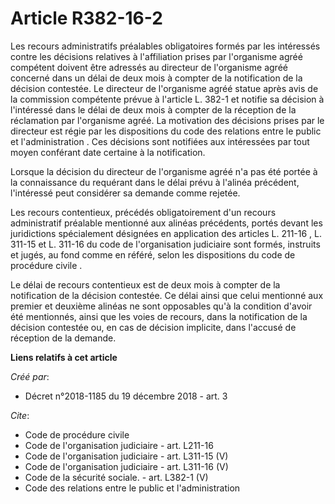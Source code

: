 # Article R382-16-2

Les recours administratifs préalables obligatoires formés par les intéressés contre les décisions relatives à l'affiliation
prises par l'organisme agréé compétent doivent être adressés au directeur de l'organisme agréé concerné dans un délai de deux
mois à compter de la notification de la décision contestée. Le directeur de l'organisme agréé statue après avis de la
commission compétente prévue à l'article L. 382-1 et notifie sa décision à l'intéressé dans le délai de deux mois à compter
de la réception de la réclamation par l'organisme agréé. La motivation des décisions prises par le directeur est régie par
les dispositions du  code des relations entre le public et l'administration . Ces décisions sont notifiées aux intéressées
par tout moyen conférant date certaine à la notification. 

Lorsque la décision du directeur de l'organisme agréé n'a pas été portée à la connaissance du requérant dans le délai prévu à
l'alinéa précédent, l'intéressé peut considérer sa demande comme rejetée. 

Les recours contentieux, précédés obligatoirement d'un recours administratif préalable mentionné aux alinéas précédents,
portés devant les juridictions spécialement désignées en application des articles  L. 211-16 ,  L. 311-15 et  L. 311-16  du
code de l'organisation judiciaire sont formés, instruits et jugés, au fond comme en référé, selon les dispositions du  code
de procédure civile . 

Le délai de recours contentieux est de deux mois à compter de la notification de la décision contestée. Ce délai ainsi que
celui mentionné aux premier et deuxième alinéas ne sont opposables qu'à la condition d'avoir été mentionnés, ainsi que les
voies de recours, dans la notification de la décision contestée ou, en cas de décision implicite, dans l'accusé de réception
de la demande.

**Liens relatifs à cet article**

_Créé par_:

  - Décret n°2018-1185 du 19 décembre 2018 - art. 3

_Cite_:

  - Code de procédure civile
  - Code de l'organisation judiciaire - art. L211-16
  - Code de l'organisation judiciaire - art. L311-15 (V)
  - Code de l'organisation judiciaire - art. L311-16 (V)
  - Code de la sécurité sociale. - art. L382-1 (V)
  - Code des relations entre le public et l'administration
